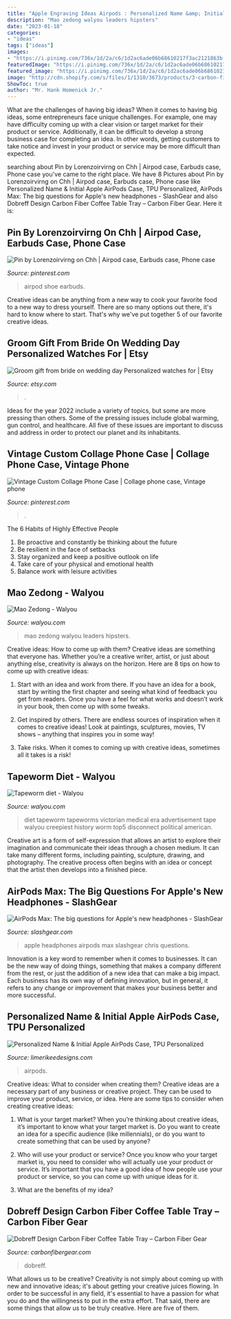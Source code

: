 ```yaml
---
title: "Apple Engraving Ideas Airpods : Personalized Name &amp; Initial Apple Airpods Case, Tpu Personalized"
description: "Mao zedong walyou leaders hipsters"
date: "2023-01-18"
categories:
- "ideas"
tags: ["ideas"]
images:
- "https://i.pinimg.com/736x/1d/2a/c6/1d2ac6ade06b68610217f3ac2121863b.jpg"
featuredImage: "https://i.pinimg.com/736x/1d/2a/c6/1d2ac6ade06b68610217f3ac2121863b.jpg"
featured_image: "https://i.pinimg.com/736x/1d/2a/c6/1d2ac6ade06b68610217f3ac2121863b.jpg"
image: "http://cdn.shopify.com/s/files/1/1310/3673/products/3-carbon-fiber-coffee-tray_1800x1800.jpg?v=1568941330"
ShowToc: true
author: "Mr. Hank Homenick Jr."
---
```



What are the challenges of having big ideas?
When it comes to having big ideas, some entrepreneurs face unique challenges. For example, one may have difficulty coming up with a clear vision or target market for their product or service. Additionally, it can be difficult to develop a strong business case for completing an idea. In other words, getting customers to take notice and invest in your product or service may be more difficult than expected.

	

		
searching about Pin by Lorenzoirvirng on Chh | Airpod case, Earbuds case, Phone case you've came to the right place. We have 8 Pictures about Pin by Lorenzoirvirng on Chh | Airpod case, Earbuds case, Phone case like Personalized Name &amp; Initial Apple AirPods Case, TPU Personalized, AirPods Max: The big questions for Apple&#039;s new headphones - SlashGear and also Dobreff Design Carbon Fiber Coffee Table Tray – Carbon Fiber Gear. Here it is:
		
    
## Pin By Lorenzoirvirng On Chh | Airpod Case, Earbuds Case, Phone Case

<img loading=lazy src="https://i.pinimg.com/736x/1d/2a/c6/1d2ac6ade06b68610217f3ac2121863b.jpg" onerror="this.onerror=null;this.src='https://tse4.mm.bing.net/th?id=OIP.6G5E_4AzM-zLemhxuBDhtAHaJ4&amp;pid=15.1';" alt="Pin by Lorenzoirvirng on Chh | Airpod case, Earbuds case, Phone case">

_Source: pinterest.com_

>airpod shoe earbuds. 

	

Creative ideas can be anything from a new way to cook your favorite food to a new way to dress yourself. There are so many options out there, it's hard to know where to start. That's why we've put together 5 of our favorite creative ideas.

    
## Groom Gift From Bride On Wedding Day Personalized Watches For | Etsy

<img loading=lazy src="https://i.etsystatic.com/6392866/r/il/184508/2025226534/il_794xN.2025226534_1clk.jpg" onerror="this.onerror=null;this.src='https://tse1.mm.bing.net/th?id=OIP.GtjSMfbouzR6Tn52rlCs9QHaE7&amp;pid=15.1';" alt="Groom gift from bride on wedding day Personalized watches for | Etsy">

_Source: etsy.com_

>. 

	

Ideas for the year 2022 include a variety of topics, but some are more pressing than others. Some of the pressing issues include global warming, gun control, and healthcare. All five of these issues are important to discuss and address in order to protect our planet and its inhabitants.

    
## Vintage Custom Collage Phone Case | Collage Phone Case, Vintage Phone

<img loading=lazy src="https://i.pinimg.com/736x/a8/0b/2f/a80b2f57c47d163d33a9ce6a2ac5f17b.jpg" onerror="this.onerror=null;this.src='https://tse2.mm.bing.net/th?id=OIP.rOHl1aODNTDcG-L_2Vl1hQHaJ3&amp;pid=15.1';" alt="Vintage Custom Collage Phone Case | Collage phone case, Vintage phone">

_Source: pinterest.com_

>. 

	

The 6 Habits of Highly Effective People
1. Be proactive and constantly be thinking about the future 
2. Be resilient in the face of setbacks 
3. Stay organized and keep a positive outlook on life 
4. Take care of your physical and emotional health 
5. Balance work with leisure activities 

    
## Mao Zedong - Walyou

<img loading=lazy src="https://walyou.com/wp-content/uploads/2014/12/Mao-Zedong.jpg" onerror="this.onerror=null;this.src='https://tse2.mm.bing.net/th?id=OIP.gkqFk0cejLiJiv-zrme94wAAAA&amp;pid=15.1';" alt="Mao Zedong - Walyou">

_Source: walyou.com_

>mao zedong walyou leaders hipsters. 

	

Creative ideas: How to come up with them?
Creative ideas are something that everyone has. Whether you’re a creative writer, artist, or just about anything else, creativity is always on the horizon. Here are 8 tips on how to come up with creative ideas:
1. Start with an idea and work from there. If you have an idea for a book, start by writing the first chapter and seeing what kind of feedback you get from readers. Once you have a feel for what works and doesn’t work in your book, then come up with some tweaks.

2. Get inspired by others. There are endless sources of inspiration when it comes to creative ideas! Look at paintings, sculptures, movies, TV shows – anything that inspires you in some way!

3. Take risks. When it comes to coming up with creative ideas, sometimes all it takes is a risk!

    
## Tapeworm Diet - Walyou

<img loading=lazy src="https://walyou.com/wp-content/uploads/2013/12/Tapeworm-diet-e1388336626475.jpg" onerror="this.onerror=null;this.src='https://tse1.mm.bing.net/th?id=OIP.wetEFZVOXWtBzEOQuqaq8gHaDt&amp;pid=15.1';" alt="Tapeworm diet - Walyou">

_Source: walyou.com_

>diet tapeworm tapeworms victorian medical era advertisement tape walyou creepiest history worm top5 disconnect political american. 

	

Creative art is a form of self-expression that allows an artist to explore their imagination and communicate their ideas through a chosen medium. It can take many different forms, including painting, sculpture, drawing, and photography. The creative process often begins with an idea or concept that the artist then develops into a finished piece.

    
## AirPods Max: The Big Questions For Apple&#039;s New Headphones - SlashGear

<img loading=lazy src="https://www.slashgear.com/wp-content/uploads/2020/12/apple-airpods-max-headphones-4.jpg" onerror="this.onerror=null;this.src='https://tse4.mm.bing.net/th?id=OIP.tvjFKb8rnUXpqhFFHjtrqgHaEo&amp;pid=15.1';" alt="AirPods Max: The big questions for Apple&#039;s new headphones - SlashGear">

_Source: slashgear.com_

>apple headphones airpods max slashgear chris questions. 

	

Innovation is a key word to remember when it comes to businesses. It can be the new way of doing things, something that makes a company different from the rest, or just the addition of a new idea that can make a big impact. Each business has its own way of defining innovation, but in general, it refers to any change or improvement that makes your business better and more successful.

    
## Personalized Name &amp; Initial Apple AirPods Case, TPU Personalized

<img loading=lazy src="https://www.limerikeedesigns.com/images/detailed/55/faux-gold-foil.jpg" onerror="this.onerror=null;this.src='https://tse4.mm.bing.net/th?id=OIP.d1qsWF6Ufj8kwLOveh_StAHaHa&amp;pid=15.1';" alt="Personalized Name &amp; Initial Apple AirPods Case, TPU Personalized">

_Source: limerikeedesigns.com_

>airpods. 

	

Creative ideas: What to consider when creating them?
Creative ideas are a necessary part of any business or creative project. They can be used to improve your product, service, or idea. Here are some tips to consider when creating creative ideas:
1. What is your target market? When you’re thinking about creative ideas, it’s important to know what your target market is. Do you want to create an idea for a specific audience (like millennials), or do you want to create something that can be used by anyone?

2. Who will use your product or service? Once you know who your target market is, you need to consider who will actually use your product or service. It’s important that you have a good idea of how people use your product or service, so you can come up with unique ideas for it.

3. What are the benefits of my idea?

    
## Dobreff Design Carbon Fiber Coffee Table Tray – Carbon Fiber Gear

<img loading=lazy src="http://cdn.shopify.com/s/files/1/1310/3673/products/3-carbon-fiber-coffee-tray_1800x1800.jpg?v=1568941330" onerror="this.onerror=null;this.src='https://tse1.mm.bing.net/th?id=OIP.reHTWy8I1qHvhhEPSwSxpAHaFj&amp;pid=15.1';" alt="Dobreff Design Carbon Fiber Coffee Table Tray – Carbon Fiber Gear">

_Source: carbonfibergear.com_

>dobreff. 

	

What allows us to be creative?
Creativity is not simply about coming up with new and innovative ideas; it's about getting your creative juices flowing. In order to be successful in any field, it's essential to have a passion for what you do and the willingness to put in the extra effort. That said, there are some things that allow us to be truly creative. Here are five of them.

